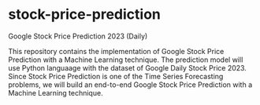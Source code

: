 # stock-price-prediction
Google Stock Price Prediction 2023 (Daily)

This repository contains the implementation of Google Stock Price Prediction with a Machine Learning technique. The prediction model will use Python languaage with the dataset of Google Daily Stock Price 2023. Since Stock Price Prediction is one of the Time Series Forecasting problems, we will build an end-to-end Google Stock Price Prediction with a Machine Learning technique.

